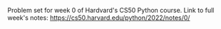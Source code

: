 Problem set for week 0 of Hardvard's CS50 Python course.
Link to full week's notes: https://cs50.harvard.edu/python/2022/notes/0/